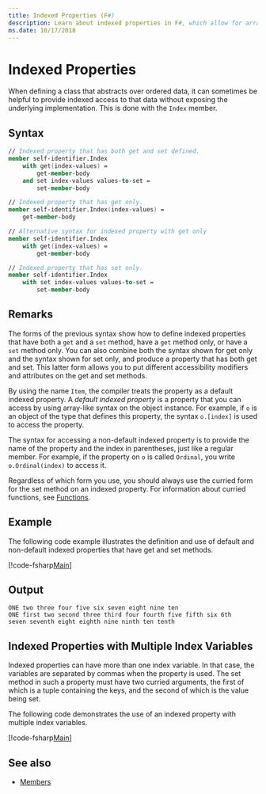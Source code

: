 ```yaml
---
title: Indexed Properties (F#)
description: Learn about indexed properties in F#, which allow for array-like access to ordered data.
ms.date: 10/17/2018
---
```

# Indexed Properties

When defining a class that abstracts over ordered data, it can sometimes be helpful to provide indexed access to that data without exposing the underlying implementation. This is done with the `Index` member.

## Syntax

```fsharp
// Indexed property that has both get and set defined.
member self-identifier.Index
    with get(index-values) =
        get-member-body
    and set index-values values-to-set =
        set-member-body

// Indexed property that has get only.
member self-identifier.Index(index-values) =
    get-member-body

// Alternative syntax for indexed property with get only
member self-identifier.Index
    with get(index-values) =
        get-member-body

// Indexed property that has set only.
member self-identifier.Index
    with set index-values values-to-set =
        set-member-body
```

## Remarks

The forms of the previous syntax show how to define indexed properties that have both a `get` and a `set` method, have a `get` method only, or have a `set` method only. You can also combine both the syntax shown for get only and the syntax shown for set only, and produce a property that has both get and set. This latter form allows you to put different accessibility modifiers and attributes on the get and set methods.

By using the name `Item`, the compiler treats the property as a default indexed property. A *default indexed property* is a property that you can access by using array-like syntax on the object instance. For example, if `o` is an object of the type that defines this property, the syntax `o.[index]` is used to access the property.

The syntax for accessing a non-default indexed property is to provide the name of the property and the index in parentheses, just like a regular member. For example, if the property on `o` is called `Ordinal`, you write `o.Ordinal(index)` to access it.

Regardless of which form you use, you should always use the curried form for the set method on an indexed property. For information about curried functions, see [Functions](../functions/index.md).

## Example

The following code example illustrates the definition and use of default and non-default indexed properties that have get and set methods.

[!code-fsharp[Main](../../../../samples/snippets/fsharp/lang-ref-1/snippet3301.fs)]

## Output

```console
ONE two three four five six seven eight nine ten
ONE first two second three third four fourth five fifth six 6th
seven seventh eight eighth nine ninth ten tenth
```

## Indexed Properties with Multiple Index Variables

Indexed properties can have more than one index variable. In that case, the variables are separated by commas when the property is used. The set method in such a property must have two curried arguments, the first of which is a tuple containing the keys, and the second of which is the value being set.

The following code demonstrates the use of an indexed property with multiple index variables.

[!code-fsharp[Main](../../../../samples/snippets/fsharp/lang-ref-1/snippet3302.fs)]

## See also

- [Members](index.md)
